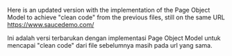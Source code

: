 Here is an updated version with the implementation of the Page Object Model to achieve "clean code" from the previous files, still on the same URL https://www.saucedemo.com/

Ini adalah versi terbarukan dengan implementasi Page Object Model untuk mencapai "clean code" dari file sebelumnya masih pada url yang sama.
